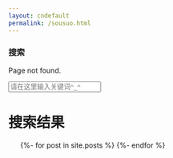 ```yaml
---
layout: cndefault
permalink: /sousuo.html
---
```


<h3> 搜索</h3>

Page not found.

<div class="page page-search">
  <input id="search-input" type="text" placeholder="请在这里输入关键词^_^"></input>
  <h1>
    <span>搜索结果</span>
    <i class="svg-icon icon-loading"></i>
  </h1>
  <ul class="list-search">
    {%- for post in site.posts  %}
    <li hidden>
      <a href="{{site.baseurl}}{{ post.url }}">
        <p class="title">{{ post.title }}</p>
        <p class="content"></p>
      </a>
    </li>
    {%- endfor %}
  </ul>
</div>